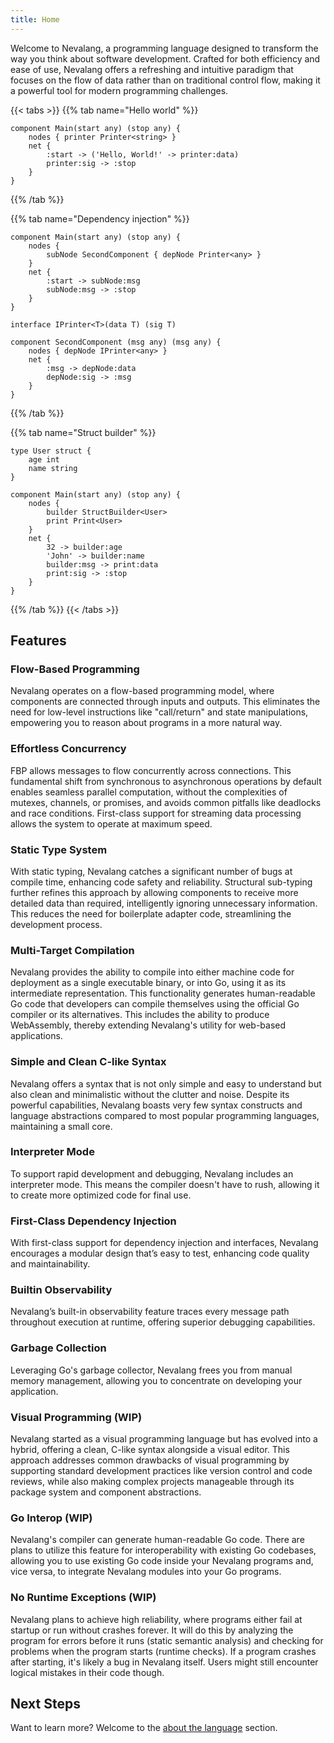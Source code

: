 ```yaml
---
title: Home
---
```


Welcome to Nevalang, a programming language designed to transform the way you think about software development. Crafted for both efficiency and ease of use, Nevalang offers a refreshing and intuitive paradigm that focuses on the flow of data rather than on traditional control flow, making it a powerful tool for modern programming challenges.

{{< tabs >}}
{{% tab name="Hello world" %}}

```neva
component Main(start any) (stop any) {
	nodes { printer Printer<string> }
	net {
		:start -> ('Hello, World!' -> printer:data)
		printer:sig -> :stop
	}
}
```

{{% /tab %}}

{{% tab name="Dependency injection" %}}

```neva
component Main(start any) (stop any) {
    nodes {
        subNode SecondComponent { depNode Printer<any> }
    }
    net {
        :start -> subNode:msg
        subNode:msg -> :stop
    }
}

interface IPrinter<T>(data T) (sig T)

component SecondComponent (msg any) (msg any) {
    nodes { depNode IPrinter<any> }
    net {
        :msg -> depNode:data
        depNode:sig -> :msg
    }
}
```

{{% /tab %}}

{{% tab name="Struct builder" %}}

```neva
type User struct {
    age int
    name string
}

component Main(start any) (stop any) {
    nodes {
        builder StructBuilder<User>
        print Print<User>
    }
    net {
        32 -> builder:age
        'John' -> builder:name
        builder:msg -> print:data
        print:sig -> :stop
    }
}
```

{{% /tab %}}
{{< /tabs >}}

## Features

### Flow-Based Programming

Nevalang operates on a flow-based programming model, where components are connected through inputs and outputs. This eliminates the need for low-level instructions like "call/return" and state manipulations, empowering you to reason about programs in a more natural way.

### Effortless Concurrency

FBP allows messages to flow concurrently across connections. This fundamental shift from synchronous to asynchronous operations by default enables seamless parallel computation, without the complexities of mutexes, channels, or promises, and avoids common pitfalls like deadlocks and race conditions. First-class support for streaming data processing allows the system to operate at maximum speed.

### Static Type System

With static typing, Nevalang catches a significant number of bugs at compile time, enhancing code safety and reliability. Structural sub-typing further refines this approach by allowing components to receive more detailed data than required, intelligently ignoring unnecessary information. This reduces the need for boilerplate adapter code, streamlining the development process.

### Multi-Target Compilation

Nevalang provides the ability to compile into either machine code for deployment as a single executable binary, or into Go, using it as its intermediate representation. This functionality generates human-readable Go code that developers can compile themselves using the official Go compiler or its alternatives. This includes the ability to produce WebAssembly, thereby extending Nevalang's utility for web-based applications.

### Simple and Clean C-like Syntax

Nevalang offers a syntax that is not only simple and easy to understand but also clean and minimalistic without the clutter and noise. Despite its powerful capabilities, Nevalang boasts very few syntax constructs and language abstractions compared to most popular programming languages, maintaining a small core.

### Interpreter Mode

To support rapid development and debugging, Nevalang includes an interpreter mode. This means the compiler doesn't have to rush, allowing it to create more optimized code for final use.

### First-Class Dependency Injection

With first-class support for dependency injection and interfaces, Nevalang encourages a modular design that’s easy to test, enhancing code quality and maintainability.

### Builtin Observability

Nevalang’s built-in observability feature traces every message path throughout execution at runtime, offering superior debugging capabilities.

### Garbage Collection

Leveraging Go's garbage collector, Nevalang frees you from manual memory management, allowing you to concentrate on developing your application.

### Visual Programming (WIP)

Nevalang started as a visual programming language but has evolved into a hybrid, offering a clean, C-like syntax alongside a visual editor. This approach addresses common drawbacks of visual programming by supporting standard development practices like version control and code reviews, while also making complex projects manageable through its package system and component abstractions.

### Go Interop (WIP)

Nevalang's compiler can generate human-readable Go code. There are plans to utilize this feature for interoperability with existing Go codebases, allowing you to use existing Go code inside your Nevalang programs and, vice versa, to integrate Nevalang modules into your Go programs.

### No Runtime Exceptions (WIP)

Nevalang plans to achieve high reliability, where programs either fail at startup or run without crashes forever. It will do this by analyzing the program for errors before it runs (static semantic analysis) and checking for problems when the program starts (runtime checks). If a program crashes after starting, it's likely a bug in Nevalang itself. Users might still encounter logical mistakes in their code though.

## Next Steps

Want to learn more? Welcome to the [about the language](/docs/about) section.
